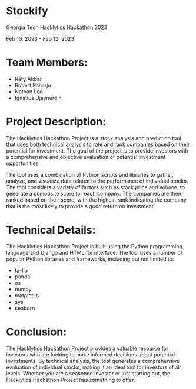 # Stockify
Georgia Tech Hacklytics Hackathon 2023 

Feb 10, 2023 - Feb 12, 2023

# Team Members:
 - Rafy Akbar
 - Robert Raharjo
 - Nathan Leo
 - Ignatius Djaynurdin
 
# Project Description:

The Hacklytics Hackathon Project is a stock analysis and prediction tool that uses both technical analysis to rate and rank companies based on their potential for investment. The goal of the project is to provide investors with a comprehensive and objective evaluation of potential investment opportunities.

The tool uses a combination of Python scripts and libraries to gather, analyze, and visualize data related to the performance of individual stocks. The tool considers a variety of factors such as stock price and volume, to generate a composite score for each company. The companies are then ranked based on their score, with the highest rank indicating the company that is the most likely to provide a good return on investment.

# Technical Details:

The Hacklytics Hackathon Project is built using the Python programming language and Django and HTML for interface. The tool uses a number of popular Python libraries and frameworks, including but not limited to:
 - ta-lib
 - panda
 - os
 - numpy
 - matplotlib
 - sys
 - seaborn
 
# Conclusion:

The Hacklytics Hackathon Project provides a valuable resource for investors who are looking to make informed decisions about potential investments. By  technical analysis, the tool generates a comprehensive evaluation of individual stocks, making it an ideal tool for investors of all levels. Whether you are a seasoned investor or just starting out, the Hacklytics Hackathon Project has something to offer.
